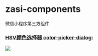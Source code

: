 # zasi-components
微信小程序第三方组件

### [HSV颜色选择器 color-picker-dialog](https://github.com/eclipseglory/zasi-components/tree/master/components/src/colorPickerDialog):

![](https://github.com/eclipseglory/eclipseglory.github.io/blob/master/color-picker-preview.png)
